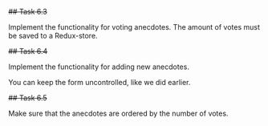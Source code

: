~~## Task 6.3~~

Implement the functionality for voting anecdotes. The amount of votes must be saved to a Redux-store.

~~## Task 6.4~~

Implement the functionality for adding new anecdotes.

You can keep the form uncontrolled, like we did earlier.

~~## Task 6.5~~

Make sure that the anecdotes are ordered by the number of votes.
